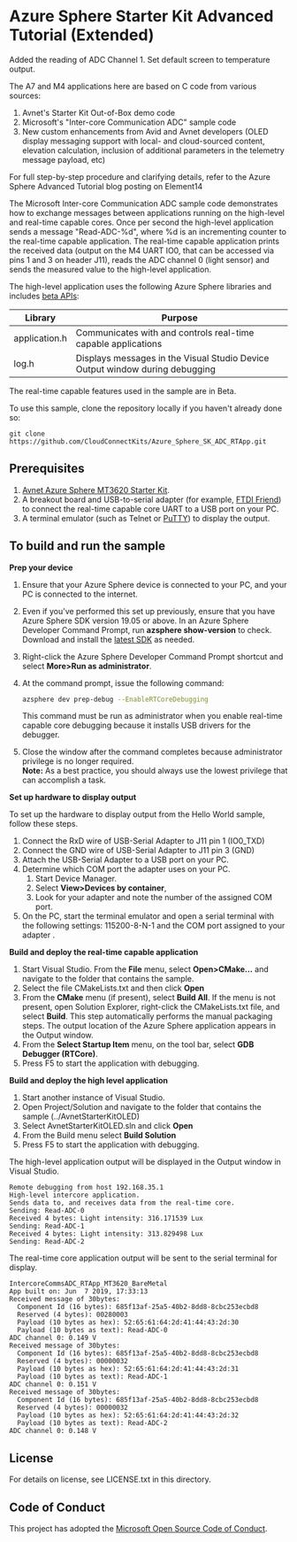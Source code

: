 
# Azure Sphere Starter Kit Advanced Tutorial (Extended)

Added the reading of ADC Channel 1.
Set default screen to temperature output.

The A7 and M4 applications here are based on C code from various sources:
1) Avnet's Starter Kit Out-of-Box demo code 
2) Microsoft's "Inter-core Communication ADC" sample code 
3) New custom enhancements from Avid and Avnet developers (OLED display messaging support with local- and cloud-sourced content, elevation calculation, inclusion of additional parameters in the telemetry message payload, etc)  

For full step-by-step procedure and clarifying details, refer to the Azure Sphere Advanced Tutorial blog posting on Element14

The Microsoft Inter-core Communication ADC sample code demonstrates how to exchange messages between applications running on the high-level and real-time capable cores. Once per second the high-level application sends a message "Read-ADC-%d", where %d is an incrementing counter to the real-time capable application. The real-time capable application prints the received data (output on the M4 UART IO0, that can be accessed via pins 1 and 3 on header J11), reads the ADC channel 0 (light sensor) and sends the measured value to the high-level application.

The high-level application uses the following Azure Sphere libraries and includes [beta APIs](https://docs.microsoft.com/azure-sphere/app-development/use-beta):

|Library   |Purpose  |
|---------|---------|
|application.h |Communicates with and controls real-time capable applications |
|log.h |Displays messages in the Visual Studio Device Output window during debugging |

The real-time capable features used in the sample are in Beta.

To use this sample, clone the repository locally if you haven't already done so:

```
git clone https://github.com/CloudConnectKits/Azure_Sphere_SK_ADC_RTApp.git
```

## Prerequisites

1. [Avnet Azure Sphere MT3620 Starter Kit](http://cloudconnectkits.org/product/azure-sphere-starter-kit).
1. A breakout board and USB-to-serial adapter (for example, [FTDI Friend](https://www.digikey.com/catalog/en/partgroup/ftdi-friend/60311)) to connect the real-time capable core UART to a USB port on your PC. 
1. A terminal emulator (such as Telnet or [PuTTY](https://www.chiark.greenend.org.uk/~sgtatham/putty/.)) to display the output.


## To build and run the sample

**Prep your device**

1. Ensure that your Azure Sphere device is connected to your PC, and your PC is connected to the internet.
1. Even if you've performed this set up previously, ensure that you have Azure Sphere SDK version 19.05 or above. In an Azure Sphere Developer Command Prompt, run **azsphere show-version** to check. Download and install the [latest SDK](https://aka.ms/AzureSphereSDKDownload) as needed.
1. Right-click the Azure Sphere Developer Command Prompt shortcut and select **More&gt;Run as administrator**.
1. At the command prompt, issue the following command:
   ```sh
   azsphere dev prep-debug --EnableRTCoreDebugging
   ```

   This command must be run as administrator when you enable real-time capable core debugging because it installs USB drivers for the debugger.
1. Close the window after the command completes because administrator privilege is no longer required.  
    **Note:** As a best practice, you should always use the lowest privilege that can accomplish a task.

**Set up hardware to display output**

To set up the hardware to display output from the Hello World sample, follow these steps.
1. Connect the RxD wire of USB-Serial Adapter to J11 pin 1 (IO0_TXD)
1. Connect the GND wire of USB-Serial Adapter to J11 pin 3 (GND)
1. Attach the USB-Serial Adapter to a USB port on your PC.
1. Determine which COM port the adapter uses on your PC.
    1. Start Device Manager. 
    1. Select **View&gt;Devices by container**, 
    1. Look for your adapter and note the number of the assigned COM port.
1. On the PC, start the terminal emulator and open a serial terminal with the following settings: 115200-8-N-1 and the COM port assigned to your adapter .

**Build and deploy the real-time capable application**
  
1. Start Visual Studio. From the **File** menu, select **Open&gt;CMake...** and navigate to the folder that contains the sample.
1. Select the file CMakeLists.txt and then click **Open**
1. From the **CMake** menu (if present), select **Build All**. If the menu is not present, open Solution Explorer, right-click the CMakeLists.txt file, and select **Build**. This step automatically performs the manual packaging steps. The output location of the Azure Sphere application appears in the Output window.
1. From the **Select Startup Item** menu, on the tool bar, select **GDB Debugger (RTCore)**.
1. Press F5 to start the application with debugging.

**Build and deploy the high level application**
1. Start another instance of Visual Studio.
1. Open Project/Solution and navigate to the folder that contains the sample (../AvnetStarterKitOLED)
1. Select AvnetStarterKitOLED.sln and click **Open**
1. From the Build menu select **Build Solution**
1. Press F5 to start the application with debugging.

The high-level application output will be displayed in the Output window in Visual Studio.
```
Remote debugging from host 192.168.35.1
High-level intercore application.
Sends data to, and receives data from the real-time core.
Sending: Read-ADC-0
Received 4 bytes: Light intensity: 316.171539 Lux
Sending: Read-ADC-1
Received 4 bytes: Light intensity: 313.829498 Lux
Sending: Read-ADC-2
```

The real-time core application output will be sent to the serial terminal for display.
```
IntercoreCommsADC_RTApp_MT3620_BareMetal
App built on: Jun  7 2019, 17:33:13
Received message of 30bytes:
  Component Id (16 bytes): 685f13af-25a5-40b2-8dd8-8cbc253ecbd8
  Reserved (4 bytes): 00280003
  Payload (10 bytes as hex): 52:65:61:64:2d:41:44:43:2d:30
  Payload (10 bytes as text): Read-ADC-0
ADC channel 0: 0.149 V
Received message of 30bytes:
  Component Id (16 bytes): 685f13af-25a5-40b2-8dd8-8cbc253ecbd8
  Reserved (4 bytes): 00000032
  Payload (10 bytes as hex): 52:65:61:64:2d:41:44:43:2d:31
  Payload (10 bytes as text): Read-ADC-1
ADC channel 0: 0.151 V
Received message of 30bytes:
  Component Id (16 bytes): 685f13af-25a5-40b2-8dd8-8cbc253ecbd8
  Reserved (4 bytes): 00000032
  Payload (10 bytes as hex): 52:65:61:64:2d:41:44:43:2d:32
  Payload (10 bytes as text): Read-ADC-2
ADC channel 0: 0.148 V
```
## License
For details on license, see LICENSE.txt in this directory.

## Code of Conduct
This project has adopted the [Microsoft Open Source Code of Conduct](https://opensource.microsoft.com/codeofconduct/).
